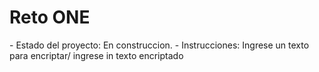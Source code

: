 <h1>Reto ONE</h1>
- Estado del proyecto: En construccion.
- Instrucciones: Ingrese un texto para encriptar/ ingrese in texto encriptado
